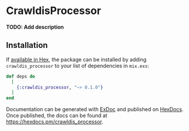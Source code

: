 # CrawldisProcessor

**TODO: Add description**

## Installation

If [available in Hex](https://hex.pm/docs/publish), the package can be installed
by adding `crawldis_processor` to your list of dependencies in `mix.exs`:

```elixir
def deps do
  [
    {:crawldis_processor, "~> 0.1.0"}
  ]
end
```

Documentation can be generated with [ExDoc](https://github.com/elixir-lang/ex_doc)
and published on [HexDocs](https://hexdocs.pm). Once published, the docs can
be found at <https://hexdocs.pm/crawldis_processor>.

